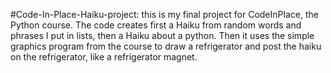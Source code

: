 #Code-In-Place-Haiku-project: this is my final project for CodeInPlace, the Python course.
The code creates first a Haiku from random words and phrases I put in lists, then a Haiku about a python. Then it uses the simple graphics program from the course to draw a refrigerator and post the haiku on the refrigerator, like a refrigerator magnet.
